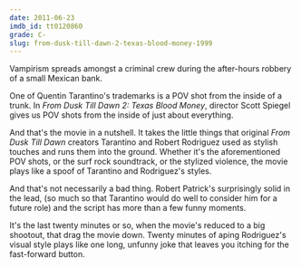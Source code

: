 ```yaml
---
date: 2011-06-23
imdb_id: tt0120860
grade: C-
slug: from-dusk-till-dawn-2-texas-blood-money-1999
---
```


Vampirism spreads amongst a criminal crew during the after-hours robbery of a small Mexican bank.

One of Quentin Tarantino's trademarks is a POV shot from the inside of a trunk. In _From Dusk Till Dawn 2: Texas Blood Money_, director Scott Spiegel gives us POV shots from the inside of just about everything.

And that's the movie in a nutshell. It takes the little things that original <span data-imdb-id="tt0116367">_From Dusk Till Dawn_</span> creators Tarantino and Robert Rodriguez used as stylish touches and runs them into the ground. Whether it's the aforementioned POV shots, or the surf rock soundtrack, or the stylized violence, the movie plays like a spoof of Tarantino and Rodriguez's styles.

And that's not necessarily a bad thing. Robert Patrick's surprisingly solid in the lead, (so much so that Tarantino would do well to consider him for a future role) and the script has more than a few funny moments.

It's the last twenty minutes or so, when the movie's reduced to a big shootout, that drag the movie down. Twenty minutes of aping Rodriguez's visual style plays like one long, unfunny joke that leaves you itching for the fast-forward button.
